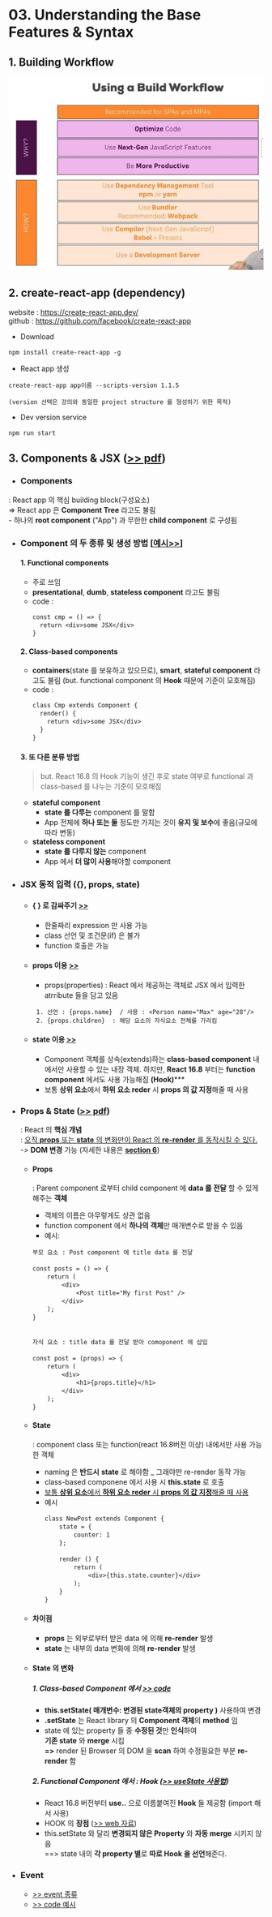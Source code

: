# 03. Understanding the Base Features & Syntax

## 1. Building Workflow
![builgingWorkflow](./ref/BuildWorkflow.JPG)

## 2. create-react-app (dependency)
website : https://create-react-app.dev/   
github : https://github.com/facebook/create-react-app


  - Download
  ```
  npm install create-react-app -g
  ```
  - React app 생성
  ```
  create-react-app app이름 --scripts-version 1.1.5

  (version 선택은 강의와 동일한 project structure 를 형성하기 위한 목적)
  ```
  - Dev version service
  ```
  npm run start
  ```

## 3. Components & JSX ([>> pdf](./ref/compotnents_jsx_cheatsheet.pdf))
  - ### Components
   : React app 의 핵심 building block(구성요소)   
    => React app 은 **Component Tree** 라고도 불림   
    - 하나의 **root component** ("App") 과 무한한 **child component** 로 구성됨
  - ### Component 의 두 종류 및 생성 방법 [[예시>>](./react-complete-guide/public/Person.js)]
    #### 1. Functional components
      - 주로 쓰임
      - **presentational**, **dumb**, **stateless component** 라고도 불림
      - code :
        ```
        const cmp = () => { 
          return <div>some JSX</div> 
        }
        ```

    #### 2. Class-based components
      - **containers**(state 를 보유하고 있으므로), **smart**, **stateful component** 라고도 불림 (but. functional component 의 **Hook** 때문에 기준이 모호해짐)
      - code :
        ```
        class Cmp extends Component {
          render() {
            return <div>some JSX</div>
          }
        }
        ```

    #### 3. 또 다른 분류 방법
      > but. React 16.8 의 Hook 기능이 생긴 후로 state 여부로 functional 과 class-based 를 나누는 기준이 모호해짐 
      - **stateful component**
        - **state 를 다루는** component 를 말함
        - App 전체에 **하나 또는 둘** 정도만 가지는 것이 **유지 및 보수**에 좋음(규모에 따라 변동)
      - **stateless component**
        - **state 를 다루지 않는** component
        - App 에서 **더 많이 사용**해야할 component   
      

  - ### JSX 동적 입력 ({}, props, state)
    - #### { } 로 감싸주기 [>>]()
      - 한줄짜리 expression 만 사용 가능 
      - class 선언 및 조건문(if) 은 불가
      - function 호출은 가능
    - #### props 이용 [>>]()   
      - props(properties) : React 에서 제공하는 객체로 JSX 에서 입력한 atrribute 들을 담고 있음
      ```
       1. 선언 : {props.name}  / 사용 : <Person name="Max" age="28"/>
       2. {props.children}  : 해당 요소의 자식요소 전체를 가리킴
       ```
    - #### state 이용 [>>]()   
      - Component 객체를 상속(extends)하는 **class-based component** 내에서만 사용할 수 있는 내장 객체. 하지만, **React 16.8** 부터는 **function component** 에서도 사용 가능해짐 **(Hook)*****   
      - 보통 **상위 요소**에서 **하위 요소 reder** 시 **props 의 값 지정**해줄 때 사용

  - ### Props & State ([>> pdf](./ref/props_state.pdf))
    : React 의 **핵심 개념**   
    : <u>오직 **props** 또는 **state** 의 변화만이 React 의 **re-render** 를 동작시킬 수 있다.</u>   
      -> **DOM 변경** 가능 (자세한 내용은 **[section 6]()**)
    - #### Props   
      : Parent component 로부터 child component 에 **data 를 전달** 할 수 있게 해주는 **객체**
      - 객체의 이름은 아무렇게도 상관 없음
      - function component 에서 **하나의 객체**만 매개변수로 받을 수 있음
      - 예시:
      ```
      부모 요소 : Post component 에 title data 를 전달

      const posts = () => {
          return (
              <div>
                  <Post title="My first Post" />
              </div>
          );
      }


      자식 요소 : title data 를 전달 받아 comoponent 에 삽입

      const post = (props) => {
          return (
              <div>
                  <h1>{props.title}</h1>
              </div>
          );
      }
      ```
      
    - #### State   
      : component class 또는 function(react 16.8버전 이상) 내에서만 사용 가능한 객체   
        - naming 은 **반드시** **state** 로 해야함 _ 그래야만 re-render 동작 가능   
        - class-based componene 에서 사용 시 **this.state** 로 호출 
        - <u>보통 **상위 요소**에서 **하위 요소 reder** 시 **props 의 값 지정**해줄 때 사용</u>
        - 예시
          ```
          class NewPost extends Component {
              state = {
                  counter: 1
              };  
          
              render () {
                  return (
                      <div>{this.state.counter}</div>
                  );
              }
          }
          ```

    - #### 차이점   
      - **props** 는 외부로부터 받은 data 에 의해 **re-render** 발생   
      - **state** 는 내부의 data 변화에 의해 **re-render** 발생

    - #### State 의 변화 
      ##### 1. Class-based Component 에서  [>> code]()
        - **this.setState( 매개변수: 변경된 state객체의 property )** 사용하여 변경   
        - **.setState** 는 React library 의 **Component 객체**의 **method** 임
        - state 에 있는 property 들 중 **수정된 것**만 **인식**하여    
          **기존 state** 와 **merge** 시킴    
          **=>** render 된 Browser 의 DOM 을 **scan** 하여 수정필요한 부분 **re-render** 함

      ##### 2. Functional Component 에서 : Hook ([>> useState 사용법]())     
        - React 16.8 버전부터 **use..** 으로 이름붙여진 **Hook** 들 제공함 (import 해서 사용)
        - HOOK 의 **장점** ([>> web 자료](https://ddwroom.tistory.com/75))
        - this.setState 와 달리 **변경되지 않은 Property** 와 **자동 merge** 시키지 않음   
        ==> state 내의 **각 property 별**로 **따로 Hook 을 선언**해준다.

  
  - ### Event
    - [>> event 종류](https://reactjs.org/docs/events.html#supported-events)
    - [>> code 예시]()